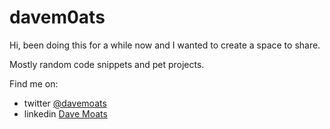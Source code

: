 # davem0ats

Hi, been doing this for a while now and I wanted to create a space to share. 

Mostly random code snippets and pet projects.

Find me on:
- twitter [@davemoats](https://twitter.com/davemoats)
- linkedin [Dave Moats](https://www.linkedin.com/in/davemoats/)


<!---
davem0ats/davem0ats is a ✨ special ✨ repository because its `README.md` (this file) appears on your GitHub profile.
You can click the Preview link to take a look at your changes.
--->
